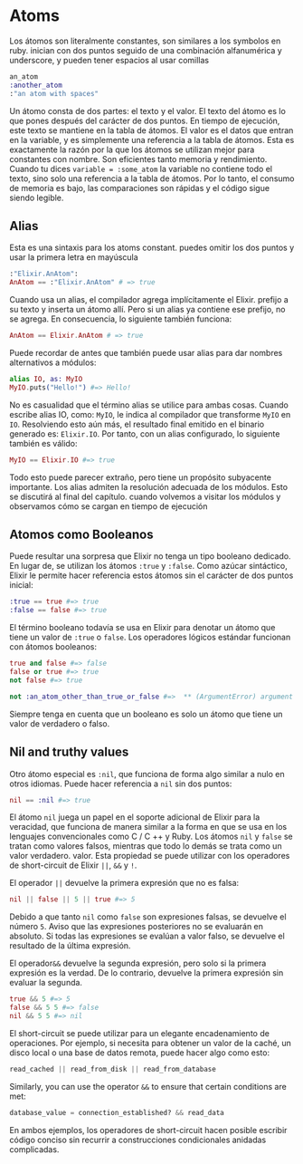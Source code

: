# Atoms

Los átomos son literalmente constantes, son similares a los symbolos en ruby. inician con dos puntos seguido de una combinación alfanumérica y underscore, y pueden tener espacios al usar comillas

```elixir
an_atom
:another_atom
:"an atom with spaces"
```

Un átomo consta de dos partes: el texto y el valor. El texto del átomo es lo que pones
después del carácter de dos puntos. En tiempo de ejecución, este texto se mantiene en la tabla de átomos. El valor es el
datos que entran en la variable, y es simplemente una referencia a la tabla de átomos.
Esta es exactamente la razón por la que los átomos se utilizan mejor para constantes con nombre. Son eficientes tanto
memoria y rendimiento. Cuando tu dices
`variable = :some_atom`
la variable no contiene todo el texto, sino solo una referencia a la tabla de átomos.
Por lo tanto, el consumo de memoria es bajo, las comparaciones son rápidas y el código sigue siendo
legible.

## Alias

Esta es una sintaxis para los atoms constant. puedes omitir los dos puntos y usar la primera letra en mayúscula

```elixir
:"Elixir.AnAtom":
AnAtom == :"Elixir.AnAtom" # => true
```

Cuando usa un alias, el compilador agrega implícitamente el Elixir. prefijo a su texto y
inserta un átomo allí. Pero si un alias ya contiene ese prefijo, no se agrega. En consecuencia, lo siguiente también funciona:

```elixir
AnAtom == Elixir.AnAtom # => true
```

Puede recordar de antes que también puede usar alias para dar nombres alternativos a
módulos:

```elixir
alias IO, as: MyIO
MyIO.puts("Hello!") #=> Hello!
```

No es casualidad que el término alias se utilice para ambas cosas. Cuando escribe alias IO,
como: `MyIO`, le indica al compilador que transforme `MyIO` en `IO`. Resolviendo esto aún más,
el resultado final emitido en el binario generado es: `Elixir.IO`. Por tanto, con un alias
configurado, lo siguiente también es válido:

```elixir
MyIO == Elixir.IO #=> true
```

Todo esto puede parecer extraño, pero tiene un propósito subyacente importante. Los alias admiten la resolución adecuada de los módulos. Esto se discutirá al final del capítulo.
cuando volvemos a visitar los módulos y observamos cómo se cargan en tiempo de ejecución

## Atomos como Booleanos

Puede resultar una sorpresa que Elixir no tenga un tipo booleano dedicado. En lugar de,
se utilizan los átomos `:true` y `:false`. Como azúcar sintáctico, Elixir le permite hacer referencia
estos átomos sin el carácter de dos puntos inicial:

```elixir
:true == true #=> true
:false == false #=> true
```

El término booleano todavía se usa en Elixir para denotar un átomo que tiene un valor de
`:true` o `false`. Los operadores lógicos estándar funcionan con átomos booleanos:

```elixir
true and false #=> false
false or true #=> true
not false #=> true

not :an_atom_other_than_true_or_false #=>  ** (ArgumentError) argument error
```

Siempre tenga en cuenta que un booleano es solo un átomo que tiene un valor de verdadero o falso.

## Nil and truthy values

Otro átomo especial es `:nil`, que funciona de forma algo similar a nulo en otros idiomas. Puede hacer referencia a `nil` sin dos puntos:

```elixir
nil == :nil #=> true
```

El átomo `nil` juega un papel en el soporte adicional de Elixir para la veracidad, que funciona de manera similar a la forma en que se usa en los lenguajes convencionales como C / C ++ y Ruby. Los átomos
`nil` y `false` se tratan como valores falsos, mientras que todo lo demás se trata como un valor verdadero.
valor.
Esta propiedad se puede utilizar con los operadores de short-circuit de Elixir `||`, `&&` y `!`.

El operador `||` devuelve la primera expresión que no es falsa:

```elixir
nil || false || 5 || true #=> 5
```

Debido a que tanto `nil` como `false` son expresiones falsas, se devuelve el número `5`. Aviso
que las expresiones posteriores no se evaluarán en absoluto. Si todas las expresiones se evalúan a
valor falso, se devuelve el resultado de la última expresión.

El operador`&&` devuelve la segunda expresión, pero solo si la primera expresión es
la verdad. De lo contrario, devuelve la primera expresión sin evaluar la segunda.

```elixir
true && 5 #=> 5
false && 5 5 #=> false
nil && 5 5 #=> nil
```

El short-circuit se puede utilizar para un elegante encadenamiento de operaciones. Por ejemplo, si necesita
para obtener un valor de la caché, un disco local o una base de datos remota, puede hacer algo
como esto:

```elixir
read_cached || read_from_disk || read_from_database
```

Similarly, you can use the operator `&&` to ensure that certain conditions are met:

```elixir
database_value = connection_established? && read_data
```

En ambos ejemplos, los operadores de short-circuit hacen posible escribir código conciso sin recurrir a construcciones condicionales anidadas complicadas.
